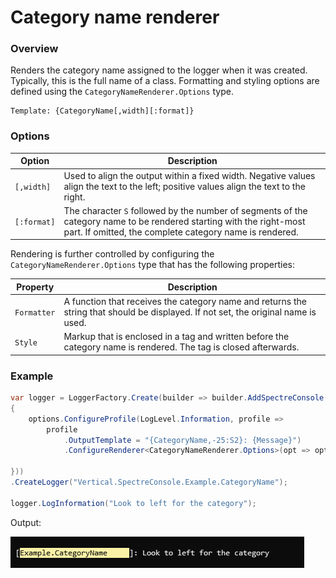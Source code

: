 ﻿# Category name renderer

### Overview

Renders the category name assigned to the logger when it was created. Typically, this is the full name of a class. Formatting and styling options are defined using the `CategoryNameRenderer.Options` type.

```
Template: {CategoryName[,width][:format]}
```

### Options

|Option|Description|
|---|---|
|`[,width]`|Used to align the output within a fixed width. Negative values align the text to the left; positive values align the text to the right.|
|`[:format]`|The character `S` followed by the number of segments of the category name to be rendered starting with the right-most part. If omitted, the complete category name is rendered.|

Rendering is further controlled by configuring the `CategoryNameRenderer.Options` type that has the following properties:

|Property|Description|
|---|---|
|`Formatter`|A function that receives the category name and returns the string that should be displayed. If not set, the original name is used.|
|`Style`|Markup that is enclosed in a tag and written before the category name is rendered. The tag is closed afterwards.|

### Example

```csharp
var logger = LoggerFactory.Create(builder => builder.AddSpectreConsole(options =>
{
    options.ConfigureProfile(LogLevel.Information, profile =>
        profile
            .OutputTemplate = "{CategoryName,-25:S2}: {Message}")
            .ConfigureRenderer<CategoryNameRenderer.Options>(opt => opt.Style = "black on yellow");           
            
}))
.CreateLogger("Vertical.SpectreConsole.Example.CategoryName");

logger.LogInformation("Look to left for the category");
```

Output:

![output](snips/category-renderer.png)